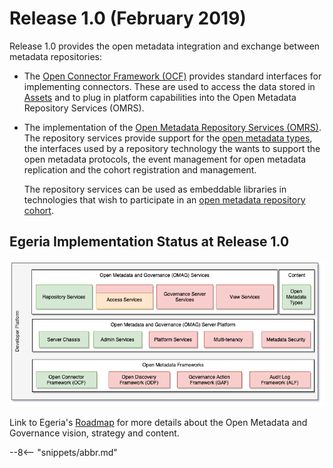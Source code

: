 <!-- SPDX-License-Identifier: CC-BY-4.0 -->
<!-- Copyright Contributors to the Egeria project. -->


# Release 1.0 (February 2019)

Release 1.0 provides the open metadata integration and exchange between
metadata repositories:

* The [Open Connector Framework (OCF)](/frameworks/ocf/overview/)
  provides standard interfaces for implementing connectors.  These are used
  to access the data stored in [Assets](/concepts/asset/)
  and to plug in platform capabilities into the Open Metadata Repository Services (OMRS).

* The implementation of the [Open Metadata Repository Services (OMRS)](/services/omrs/).
  The repository services provide support for the [open metadata types](/types/),
  the interfaces used by a repository technology the wants to support the
  open metadata protocols, the event management for open metadata replication
  and the cohort registration and management.
  
  The repository services can be used as embeddable libraries
  in technologies that wish to participate in an
  [open metadata repository cohort](/services/omrs/cohort/).


## Egeria Implementation Status at Release 1.0
 
![Egeria Implementation Status](functional-organization-showing-implementation-status-for-1.0.png)
 
 Link to Egeria's [Roadmap](/release-notes/roadmap/) for more details about the
 Open Metadata and Governance vision, strategy and content.

--8<-- "snippets/abbr.md"
